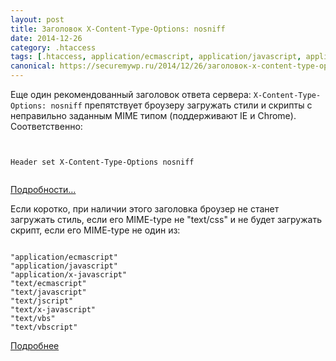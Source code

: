 ```yaml
---
layout: post
title: Заголовок X-Content-Type-Options: nosniff
date: 2014-12-26
category: .htaccess
tags: [.htaccess, application/ecmascript, application/javascript, application/x-javascript, content-type, drive-by-downloads, Header, MIME, MIME-sniffing, MIME-type, MIME-type confusion, nosniff, text/css, text/ecmascript, text/javascript, text/jscript, text/vbs, text/vbscript, text/x-javascript, X-Content-Type-Options]
canonical: https://securemywp.ru/2014/12/26/заголовок-x-content-type-options-nosniff/
---
```


Еще один рекомендованный заголовок ответа сервера: <code>X-Content-Type-Options: nosniff</code> препятствует броузеру загружать стили и скрипты с неправильно заданным MIME типом (поддерживают IE и Chrome).
Соответственно:
<pre><code>
<IfModule mod_headers.c>
Header set X-Content-Type-Options nosniff
</IfModule>
</code></pre>
[Подробности…](http://msdn.microsoft.com/en-us/library/ie/gg622941(v=vs.85).aspx)

Если коротко, при наличии этого заголовка броузер не станет загружать стиль, если его MIME-type не "text/css" и не будет загружать скрипт, если его MIME-type не один из:
<pre><code>
"application/ecmascript"
"application/javascript"
"application/x-javascript"
"text/ecmascript"
"text/javascript"
"text/jscript"
"text/x-javascript"
"text/vbs"
"text/vbscript"
</code></pre>
[Подробнее](https://htaccess.wordpress.com/2009/09/22/x-content-type-options-nosniff-header/)
